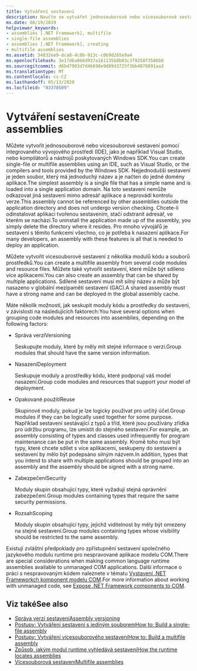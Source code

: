 ```yaml
---
title: Vytváření sestavení
description: Naučte se vytvářet jednosouborové nebo vícesouborové sestavení pomocí integrovaného vývojového prostředí (IDE), jako je například Visual Studio, nebo kompilátorů a nástrojů poskytovaných Windows SDK.
ms.date: 08/19/2019
helpviewer_keywords:
- assemblies [.NET Framework], multifile
- single-file assemblies
- assemblies [.NET Framework], creating
- multifile assemblies
ms.assetid: 54832ee9-dca8-4c8b-913c-c0b9d265e9a4
ms.openlocfilehash: 3e17d6a066d937a161135b8b03c3f9258f3586b0
ms.sourcegitcommit: d6bd7903d7d46698e9d89d3725f3bb4876891aa3
ms.translationtype: MT
ms.contentlocale: cs-CZ
ms.lasthandoff: 05/13/2020
ms.locfileid: "83378509"
---
```

# <a name="create-assemblies"></a><span data-ttu-id="d5aa7-103">Vytváření sestavení</span><span class="sxs-lookup"><span data-stu-id="d5aa7-103">Create assemblies</span></span>

<span data-ttu-id="d5aa7-104">Můžete vytvořit jednosouborové nebo vícesouborové sestavení pomocí integrovaného vývojového prostředí (IDE), jako je například Visual Studio, nebo kompilátorů a nástrojů poskytovaných Windows SDK.</span><span class="sxs-lookup"><span data-stu-id="d5aa7-104">You can create single-file or multifile assemblies using an IDE, such as Visual Studio, or the compilers and tools provided by the Windows SDK.</span></span> <span data-ttu-id="d5aa7-105">Nejjednodušší sestavení je jeden soubor, který má jednoduchý název a je načten do jedné domény aplikace.</span><span class="sxs-lookup"><span data-stu-id="d5aa7-105">The simplest assembly is a single file that has a simple name and is loaded into a single application domain.</span></span> <span data-ttu-id="d5aa7-106">Na toto sestavení nemůže odkazovat jiná sestavení mimo adresář aplikace a neprovádí kontrolu verze.</span><span class="sxs-lookup"><span data-stu-id="d5aa7-106">This assembly cannot be referenced by other assemblies outside the application directory and does not undergo version checking.</span></span> <span data-ttu-id="d5aa7-107">Chcete-li odinstalovat aplikaci tvořenou sestavením, stačí odstranit adresář, ve kterém se nachází.</span><span class="sxs-lookup"><span data-stu-id="d5aa7-107">To uninstall the application made up of the assembly, you simply delete the directory where it resides.</span></span> <span data-ttu-id="d5aa7-108">Pro mnoho vývojářů je sestavení s těmito funkcemi všechno, co je potřeba k nasazení aplikace.</span><span class="sxs-lookup"><span data-stu-id="d5aa7-108">For many developers, an assembly with these features is all that is needed to deploy an application.</span></span>

<span data-ttu-id="d5aa7-109">Můžete vytvořit vícesouborové sestavení z několika modulů kódu a souborů prostředků.</span><span class="sxs-lookup"><span data-stu-id="d5aa7-109">You can create a multifile assembly from several code modules and resource files.</span></span> <span data-ttu-id="d5aa7-110">Můžete také vytvořit sestavení, které může být sdíleno více aplikacemi.</span><span class="sxs-lookup"><span data-stu-id="d5aa7-110">You can also create an assembly that can be shared by multiple applications.</span></span> <span data-ttu-id="d5aa7-111">Sdílené sestavení musí mít silný název a může být nasazeno v globální mezipaměti sestavení (GAC).</span><span class="sxs-lookup"><span data-stu-id="d5aa7-111">A shared assembly must have a strong name and can be deployed in the global assembly cache.</span></span>

<span data-ttu-id="d5aa7-112">Máte několik možností, jak seskupit moduly kódu a prostředky do sestavení, v závislosti na následujících faktorech:</span><span class="sxs-lookup"><span data-stu-id="d5aa7-112">You have several options when grouping code modules and resources into assemblies, depending on the following factors:</span></span>

- <span data-ttu-id="d5aa7-113">Správa verzí</span><span class="sxs-lookup"><span data-stu-id="d5aa7-113">Versioning</span></span>

     <span data-ttu-id="d5aa7-114">Seskupujte moduly, které by měly mít stejné informace o verzi.</span><span class="sxs-lookup"><span data-stu-id="d5aa7-114">Group modules that should have the same version information.</span></span>

- <span data-ttu-id="d5aa7-115">Nasazení</span><span class="sxs-lookup"><span data-stu-id="d5aa7-115">Deployment</span></span>

     <span data-ttu-id="d5aa7-116">Seskupuje moduly a prostředky kódu, které podporují váš model nasazení.</span><span class="sxs-lookup"><span data-stu-id="d5aa7-116">Group code modules and resources that support your model of deployment.</span></span>

- <span data-ttu-id="d5aa7-117">Opakované použití</span><span class="sxs-lookup"><span data-stu-id="d5aa7-117">Reuse</span></span>

     <span data-ttu-id="d5aa7-118">Skupinové moduly, pokud je lze logicky používat pro určitý účel.</span><span class="sxs-lookup"><span data-stu-id="d5aa7-118">Group modules if they can be logically used together for some purpose.</span></span> <span data-ttu-id="d5aa7-119">Například sestavení sestávající z typů a tříd, které jsou používány zřídka pro údržbu programu, lze umístit do stejného sestavení.</span><span class="sxs-lookup"><span data-stu-id="d5aa7-119">For example, an assembly consisting of types and classes used infrequently for program maintenance can be put in the same assembly.</span></span> <span data-ttu-id="d5aa7-120">Kromě toho musí být typy, které chcete sdílet s více aplikacemi, seskupeny do sestavení a sestavení by mělo být podepsáno silným názvem.</span><span class="sxs-lookup"><span data-stu-id="d5aa7-120">In addition, types that you intend to share with multiple applications should be grouped into an assembly and the assembly should be signed with a strong name.</span></span>

- <span data-ttu-id="d5aa7-121">Zabezpečení</span><span class="sxs-lookup"><span data-stu-id="d5aa7-121">Security</span></span>

     <span data-ttu-id="d5aa7-122">Moduly skupin obsahující typy, které vyžadují stejná oprávnění zabezpečení.</span><span class="sxs-lookup"><span data-stu-id="d5aa7-122">Group modules containing types that require the same security permissions.</span></span>

- <span data-ttu-id="d5aa7-123">Rozsah</span><span class="sxs-lookup"><span data-stu-id="d5aa7-123">Scoping</span></span>

     <span data-ttu-id="d5aa7-124">Moduly skupin obsahující typy, jejichž viditelnost by měly být omezeny na stejné sestavení.</span><span class="sxs-lookup"><span data-stu-id="d5aa7-124">Group modules containing types whose visibility should be restricted to the same assembly.</span></span>

<span data-ttu-id="d5aa7-125">Existují zvláštní předpoklady pro zpřístupnění sestavení společného jazykového modulu runtime pro nespravované aplikace modelu COM.</span><span class="sxs-lookup"><span data-stu-id="d5aa7-125">There are special considerations when making common language runtime assemblies available to unmanaged COM applications.</span></span> <span data-ttu-id="d5aa7-126">Další informace o práci s nespravovaným kódem naleznete v tématu [Vystavení .NET Frameworkch komponent modelu COM](../../framework/interop/exposing-dotnet-components-to-com.md).</span><span class="sxs-lookup"><span data-stu-id="d5aa7-126">For more information about working with unmanaged code, see [Expose .NET Framework components to COM](../../framework/interop/exposing-dotnet-components-to-com.md).</span></span>

## <a name="see-also"></a><span data-ttu-id="d5aa7-127">Viz také</span><span class="sxs-lookup"><span data-stu-id="d5aa7-127">See also</span></span>

- [<span data-ttu-id="d5aa7-128">Správa verzí sestavení</span><span class="sxs-lookup"><span data-stu-id="d5aa7-128">Assembly versioning</span></span>](versioning.md)
- [<span data-ttu-id="d5aa7-129">Postupy: Vytváření sestavení s jediným souborem</span><span class="sxs-lookup"><span data-stu-id="d5aa7-129">How to: Build a single-file assembly</span></span>](../../framework/app-domains/build-single-file-assembly.md)
- [<span data-ttu-id="d5aa7-130">Postupy: Vytváření vícesouborového sestavení</span><span class="sxs-lookup"><span data-stu-id="d5aa7-130">How to: Build a multifile assembly</span></span>](../../framework/app-domains/build-multifile-assembly.md)
- [<span data-ttu-id="d5aa7-131">Způsob, jakým modul runtime vyhledává sestavení</span><span class="sxs-lookup"><span data-stu-id="d5aa7-131">How the runtime locates assemblies</span></span>](../../framework/deployment/how-the-runtime-locates-assemblies.md)
- [<span data-ttu-id="d5aa7-132">Vícesouborová sestavení</span><span class="sxs-lookup"><span data-stu-id="d5aa7-132">Multifile assemblies</span></span>](../../framework/app-domains/multifile-assemblies.md)
